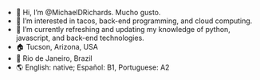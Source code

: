 - 👋 Hi, I’m @MichaelDRichards. Mucho gusto.
- 👀 I’m interested in tacos, back-end programming, and cloud computing.
- 🌱 I’m currently refreshing and updating my knowledge of python, javascript, and back-end technologies.
- 🏠 Tucson, Arizona, USA
- 📍 Rio de Janeiro, Brazil
- 🌎 English: native; Español: B1, Portuguese: A2

